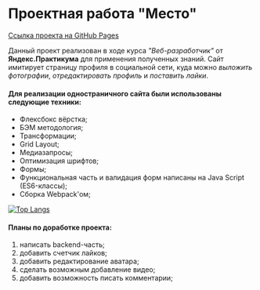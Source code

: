 # **Проектная работа "Место"**

[Ссылка проекта на GitHub Pages](https://sonjakuv.github.io/mesto/ "Mesto")

Данный проект реализован в ходе курса _"Веб-разработчик"_ от **Яндекс.Практикума** для применения полученных знаний.
Сайт имитирует страницу профиля в социальной сети, куда можно _выложить фотографии_, _отредактировать профиль_ и _поставить лайки_.

#### Для реализации одностраничного сайта были использованы следующие техники:

- Флексбокс вёрстка;
- БЭМ методология;
- Трансформации;
- Grid Layout;
- Медиазапросы;
- Оптимизация шрифтов;
- Формы;
- Функциональная часть и валидация форм написаны на Java Script (ES6-классы);
- Сборка Webpack'ом;

[![Top Langs](https://github-readme-stats.vercel.app/api/top-langs/?username=SonjaKuv&layout=compact)](https://github.com/anuraghazra/github-readme-stats)

#### Планы по доработке проекта:

1. написать backend-часть;
2. добавить счетчик лайков;
3. добавить редактирование аватара;
4. сделать возможным добавление видео;
5. добавить возможность писать комментарии;
